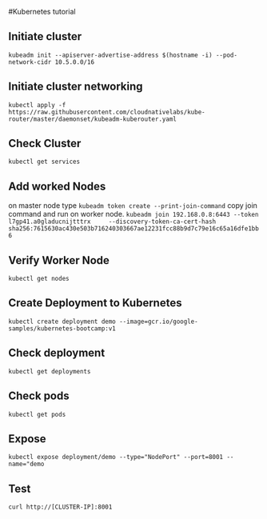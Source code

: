 #Kubernetes tutorial

## Initiate cluster
`kubeadm init --apiserver-advertise-address $(hostname -i) --pod-network-cidr 10.5.0.0/16`

## Initiate cluster networking
`kubectl apply -f https://raw.githubusercontent.com/cloudnativelabs/kube-router/master/daemonset/kubeadm-kuberouter.yaml`

## Check Cluster
`kubectl get services`

## Add worked Nodes
on master node type
`kubeadm token create --print-join-command`
copy join command and run on worker node.
`kubeadm join 192.168.0.8:6443 --token l7gp41.a0gladucnijtttrx     --discovery-token-ca-cert-hash sha256:7615630ac430e503b716240303667ae12231fcc88b9d7c79e16c65a16dfe1bb6`

## Verify Worker Node
`kubectl get nodes`

## Create Deployment to Kubernetes
`kubectl create deployment demo --image=gcr.io/google-samples/kubernetes-bootcamp:v1`

## Check deployment
`kubectl get deployments`

## Check pods
`kubectl get pods`

## Expose
`kubectl expose deployment/demo --type="NodePort" --port=8001 --name="demo`

## Test
`curl http://[CLUSTER-IP]:8001`
